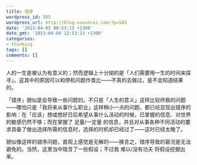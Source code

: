 ```yaml
---
title: 错序
wordpress_id: 585
wordpress_url: http://blog.easoncxz.com/?p=585
date: '2013-04-05 00:53:13 +1300'
date_gmt: '2013-04-04 12:53:13 +1300'
categories:
- thinking
tags: []
comments: []
---
```

<p>人的一生是被认为有意义的；然而逻辑上十分拗的是「人们需要用一生的时间来探寻」。这其中的原因可以和停机问题作类比——不真的去做过，是不会知道结果的。</p>
<p>「错序」貌似是会导致一些问题的。不只是「人生的意义」这样比较终极的问题——哪怕只是「我将来从事什么职业」这样稍小一点的问题，都已经显现出错序的影响：在「应该」想或想好日后希望从事什么活动的时候，已掌握的信息、对世界的敏感仍然不够；而在掌握了 足量/一定量 的信息，并且对从事各种不同活动的要求具备了做出选择所需的信息时，选择的时机却已经过了——这时已经太晚了。</p>
<p>貌似像这样的错序问题，直观上感觉是无解的——换言之，错序导致的窘况是无法避免的。当然，这里当中隐含了一些假设；不过我 难以/没有功夫 将假设挖掘出来。</p>
